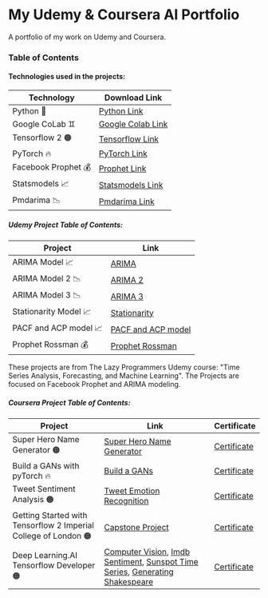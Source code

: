 # My Udemy & Coursera AI Portfolio
A portfolio of my work on Udemy and Coursera.

### Table of Contents

#### Technologies used in the projects:

| Technology  | Download Link |
| ------------- | ------------- |
| Python :snake: | [Python Link](https://www.python.org/) |
| Google CoLab :gemini:  | [Google Colab Link](https://colab.research.google.com/)  |
| Tensorflow 2 :orange_circle: | [Tensorflow Link](https://www.tensorflow.org/install) |
| PyTorch :fire: | [PyTorch Link](https://pytorch.org/) |
| Facebook Prophet :moneybag: | [Prophet Link](https://facebook.github.io/prophet/) |
| Statsmodels :chart_with_upwards_trend: | [Statsmodels Link](https://www.statsmodels.org/stable/index.html) |
|Pmdarima :chart_with_downwards_trend: |[Pmdarima Link](https://pypi.org/project/pmdarima/) |

##### Udemy Project Table of Contents:

| Project  | Link | 
| ------------- | ------------- | 
| ARIMA Model :chart_with_upwards_trend: |[ARIMA](https://github.com/KielDeMarco/AI_Portfolio/blob/main/TimeSeries/ARIMA/ARIMA.ipynb) |
| ARIMA Model 2 :chart_with_downwards_trend: | [ARIMA 2](https://github.com/KielDeMarco/AI_Portfolio/blob/main/TimeSeries/ARIMA/Arima_2.ipynb) | 
| ARIMA Model 3 :chart_with_downwards_trend: | [ARIMA 3](https://github.com/KielDeMarco/AI_Portfolio/blob/main/TimeSeries/ARIMA/ARIMA_3.ipynb)  |
| Stationarity Model :chart_with_upwards_trend: | [Stationarity](https://github.com/KielDeMarco/AI_Portfolio/blob/main/TimeSeries/ARIMA/Stationarity.ipynb)  | 
| PACF and ACP model :chart_with_upwards_trend: | [PACF and ACP model](https://github.com/KielDeMarco/AI_Portfolio/blob/main/TimeSeries/ARIMA/PACF_and_ACF.ipynb)  | 
| Prophet Rossman :moneybag: | [Prophet Rossman](https://github.com/KielDeMarco/AI_Portfolio/blob/main/TimeSeries/Prophet_Rossman.ipynb)  | 

These projects are from The Lazy Programmers Udemy course: "Time Series Analysis, Forecasting, and Machine Learning". The Projects are focused on Facebook Prophet and ARIMA modeling.

##### Coursera Project Table of Contents:

| Project  | Link | Certificate |
| ------------- | ------------- | ------------- |
| Super Hero Name Generator :orange_circle: |[Super Hero Name Generator](https://github.com/KielDeMarco/AI_Portfolio/blob/main/Coursera/Superhero_Name_Generator_Learner.ipynb)  |[Certificate](https://www.coursera.org/account/accomplishments/certificate/KBJPR96BZQJ2) |
| Build a GANs with pyTorch :fire: |[Build a GANs](https://github.com/KielDeMarco/AI_Portfolio/blob/main/Coursera/Build_a_Generative_Adversarial_Network_.ipynb)  |[Certificate](https://www.coursera.org/account/accomplishments/certificate/FV24N5JVR2TZ) |
| Tweet Sentiment Analysis :orange_circle: |[Tweet Emotion Recognition](https://github.com/KielDeMarco/AI_Portfolio/blob/main/Coursera/Tweet_Emotion_Recognition_Learner.ipynb)  |[Certificate](https://www.coursera.org/account/accomplishments/certificate/GKW3FD5PH5VV) |
|  Getting Started with Tensorflow 2 Imperial College of London :orange_circle:| [Capstone Project](https://github.com/KielDeMarco/AI_Portfolio/blob/main/Coursera/Capstone_Project.ipynb) | [Certificate](https://www.coursera.org/account/accomplishments/certificate/AUDUWHK9EA79) |
| Deep Learning.AI Tensorflow Developer :orange_circle: |[Computer Vision](https://github.com/KielDeMarco/AI_Portfolio/blob/main/Coursera/Lab2-Computer-Vision.ipynb), [Imdb Sentiment](https://github.com/KielDeMarco/AI_Portfolio/blob/main/Coursera/imdb_sentiment.ipynb), [Sunspot Time Series](https://github.com/KielDeMarco/AI_Portfolio/blob/main/Coursera/SunSpot_TIme_Series.ipynb), [Generating Shakespeare](https://github.com/KielDeMarco/AI_Portfolio/blob/main/Coursera/%20Generating_Shakespeare.ipynb) |[Certificate](https://www.coursera.org/account/accomplishments/specialization/certificate/BVVRVYAMSLXY) |


